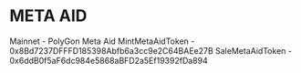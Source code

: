 # META AID

Mainnet - PolyGon
Meta Aid
MintMetaAidToken - 0x8Bd7237DFFFD185398Abfb6a3cc9e2C64BAEe27B
SaleMetaAidToken - 0x6ddB0f5aF6dc984e5868aBFD2a5Ef19392fDa894
